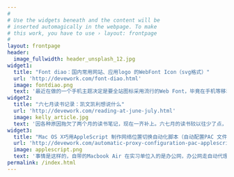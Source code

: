 ```yaml
---
#
# Use the widgets beneath and the content will be
# inserted automagically in the webpage. To make
# this work, you have to use › layout: frontpage
#
layout: frontpage
header:
  image_fullwidth: header_unsplash_12.jpg
widget1:
  title: "Font diao：国内常用网站、应用logo 的WebFont Icon（svg格式）"
  url: 'http://devework.com/font-diao.html'
  image: fontdiao.png
  text: '最近在做的一个手机主题决定是要全站图标采用流行的Web Font，毕竟在手机等移动设备上显示起来清晰（矢量放缩的好处）。但遇到一个问题：需要的国内社交网络相应的素材几乎找不到。在这一点上，国外的社交媒体有一大堆WebFont Icon，还好，最终我找到了这个Font diao。'
widget2:
  title: "六七月读书记录：凯文凯利想说什么"
  url: 'http://devework.com/reading-at-june-july.html'
  image: kelly_article.jpg
  text: '因各种原因拖欠了两个月的读书笔记，现在一齐补上。六七月的读书较以往少了点，有些懈怠了。看看隔壁的小扎，人家都读到第15 本了。'
widget3:
  title: "Mac OS X巧用AppleScript 制作网络位置切换自动化脚本（自动配置PAC 文件）"
  url: 'http://devework.com/automatic-proxy-configuration-pac-applescript.html'
  image: applescript.png
  text: '事情是这样的，自带的Macbook Air 在实习单位入的是办公网，办公网走自动代理（需要配置PAC 文件）。同时回来宿舍或家里需要民用的宽带网络。切换的时候出现了问题。'
permalink: /index.html
---
```



